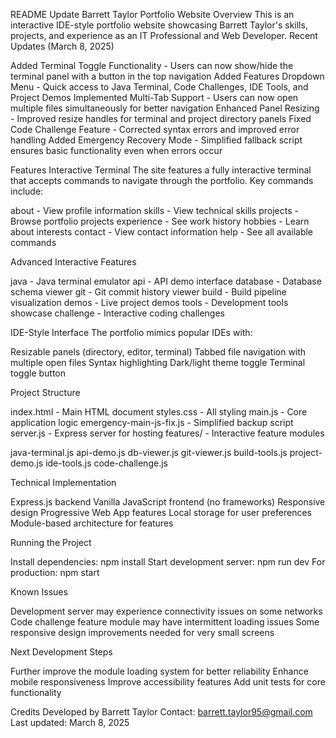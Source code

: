 README Update
Barrett Taylor Portfolio Website
Overview
This is an interactive IDE-style portfolio website showcasing Barrett Taylor's skills, projects, and experience as an IT Professional and Web Developer.
Recent Updates (March 8, 2025)

Added Terminal Toggle Functionality - Users can now show/hide the terminal panel with a button in the top navigation
Added Features Dropdown Menu - Quick access to Java Terminal, Code Challenges, IDE Tools, and Project Demos
Implemented Multi-Tab Support - Users can now open multiple files simultaneously for better navigation
Enhanced Panel Resizing - Improved resize handles for terminal and project directory panels
Fixed Code Challenge Feature - Corrected syntax errors and improved error handling
Added Emergency Recovery Mode - Simplified fallback script ensures basic functionality even when errors occur

Features
Interactive Terminal
The site features a fully interactive terminal that accepts commands to navigate through the portfolio. Key commands include:

about - View profile information
skills - View technical skills
projects - Browse portfolio projects
experience - See work history
hobbies - Learn about interests
contact - View contact information
help - See all available commands

Advanced Interactive Features

java - Java terminal emulator
api - API demo interface
database - Database schema viewer
git - Git commit history viewer
build - Build pipeline visualization
demos - Live project demos
tools - Development tools showcase
challenge - Interactive coding challenges

IDE-Style Interface
The portfolio mimics popular IDEs with:

Resizable panels (directory, editor, terminal)
Tabbed file navigation with multiple open files
Syntax highlighting
Dark/light theme toggle
Terminal toggle button

Project Structure

index.html - Main HTML document
styles.css - All styling
main.js - Core application logic
emergency-main-js-fix.js - Simplified backup script
server.js - Express server for hosting
features/ - Interactive feature modules

java-terminal.js
api-demo.js
db-viewer.js
git-viewer.js
build-tools.js
project-demo.js
ide-tools.js
code-challenge.js



Technical Implementation

Express.js backend
Vanilla JavaScript frontend (no frameworks)
Responsive design
Progressive Web App features
Local storage for user preferences
Module-based architecture for features

Running the Project

Install dependencies: npm install
Start development server: npm run dev
For production: npm start

Known Issues

Development server may experience connectivity issues on some networks
Code challenge feature module may have intermittent loading issues
Some responsive design improvements needed for very small screens

Next Development Steps

Further improve the module loading system for better reliability
Enhance mobile responsiveness
Improve accessibility features
Add unit tests for core functionality

Credits
Developed by Barrett Taylor
Contact: barrett.taylor95@gmail.com
Last updated: March 8, 2025